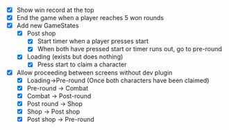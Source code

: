 - [x] Show win record at the top
- [x] End the game when a player reaches 5 won rounds
- [x] Add new GameStates
	- [x] Post shop
		- [x] Start timer when a player presses start
		- [x] When both have pressed start or timer runs out, go to pre-round
	- [x] Loading (exists but does nothing)
		- [x] Press start to claim a character
- [x] Allow proceeding between screens without dev plugin
	- [x] Loading->Pre-round (Once both characters have been claimed)
	- [x] Pre-round -> Combat
	- [x] Combat -> Post-round
	- [x] Post round -> Shop
	- [x] Shop -> Post shop
	- [x] Post shop -> Pre-round
